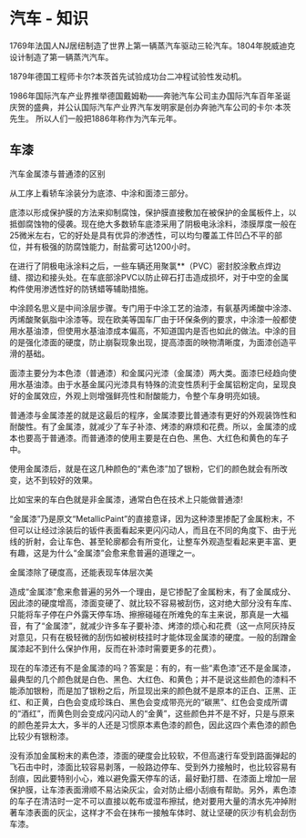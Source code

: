 # 汽车 - 知识

1769年法国人NJ居纽制造了世界上第一辆蒸汽车驱动三轮汽车。1804年脱威迪克设计制造了第一辆蒸汽汽车。

1879年德国工程师卡尔?本茨首先试验成功台二冲程试验性发动机。

1986年国际汽车产业界推举德国戴姆勒――奔驰汽车公司主办国际汽车百年圣诞庆贺的盛典，并公认国际汽车产业界汽车发明家是创办奔驰汽车公司的卡尔·本茨先生。
所以人们一般把1886年称作为汽车元年。

## 车漆

汽车金属漆与普通漆的区别

从工序上看轿车涂装分为底漆、中涂和面漆三部分。

底漆以形成保护膜的方法来抑制腐蚀，保护膜直接敷加在被保护的金属板件上，以抵御腐蚀物的侵袭。现在绝大多数轿车底漆采用了阴极电泳涂料，漆膜厚度一般在25微米左右，它的好处是具有优异的渗透性，可以均匀覆盖工件凹凸不平的部位，并有极强的防腐蚀能力，耐盐雾可达1200小时。

在进行了阴极电泳涂料之后，一些车辆还用聚氯**（PVC）密封胶涂敷点焊边缝、摺边和接头处。在车底部涂PVC以防止碎石打击造成损坏，对于中空的金属构件使用渗透性好的防锈蜡等辅助措施。

中涂顾名思义是中间涂层步骤。专门用于中涂工艺的油漆，有氨基丙烯酸中涂漆、丙烯酸聚氨脂中涂漆等。现在欧美等国车厂由于环保条例的要求，中涂漆一般都使用水基油漆，但使用水基油漆成本偏高，不知道国内是否也如此的做法。中涂的目的是强化漆面的硬度，防止崩裂现象出现，提高漆面的映物清晰度，为面漆创造平滑的基础。

面漆主要分为本色漆（普通漆）和金属闪光漆（金属漆）两大类。面漆巳经趋向使用水基油漆。由于水基金属闪光漆具有特殊的流变性质利于金属铝粉定向，呈现良好的金属效应，外观上则增强鲜亮性和耐酸能力，令整个车身明亮如镜。

普通漆与金属漆差的就是这最后的程序，金属漆要比普通漆有更好的外观装饰性和耐酸性。有了金属漆，就减少了车子补漆、烤漆的麻烦和花费。所以，金属漆的成本也要高于普通漆。而普通漆的使用主要是在白色、黑色、大红色和黄色的车子中。

使用金属漆后，就是在这几种颜色的“素色漆”加了银粉，它们的颜色就会有所改变，达不到较好的效果。 

比如宝来的车白色就是非金属漆，通常白色在技术上只能做普通漆!

“金属漆”乃是原文“MetallicPaint”的直接意译，因为这种漆里掺配了金属粉末，不但可以让经过涂装后的钣件表面看起来更闪闪动人，而且在不同的角度下、由于光线的折射，会让车色、甚至轮廓都会有所变化，让整车外观造型看起来更丰富、更有趣，这是为什么“金属漆”会愈来愈普遍的道理之一。 

金属漆除了硬度高，还能表现车体层次美 

造成“金属漆”愈来愈普遍的另外一个理由，是它掺配了金属粉末，有了金属成分、因此漆的硬度增高，漆面变硬了、就比较不容易被刮伤，这对绝大部分没有车库、只能将车子停在户外露天停车场、擦擦碰碰在所难免的车主来说，那真是一大福音，有了“金属漆”，就减少许多车子要补漆、烤漆的烦心和花费（这一点阿灰持反对意见，只有在极轻微的刮伤如被树枝挂时才能体现金属漆的硬度。一般的刮蹭金属漆起不到什么保护作用，反而在补漆时需要更多的花费）。 

现在的车漆还有不是金属漆的吗？答案是：有的，有一些“素色漆”还不是金属漆，最典型的几个颜色就是白色、黑色、大红色、和黄色；并不是说这些颜色的漆料不能添加银粉，而是加了银粉之后，所显现出来的颜色就不是原本的正白、正黑、正红、和正黄，白色会变成珍珠白、黑色会变成带亮光的“碳黑”、红色会变成所谓的“酒红”，而黄色则会变成闪闪动人的“金黄”，这些颜色并不是不好，只是与原来的颜色差异太大，多半的人还是习惯原本素色漆的颜色，因此这四个素色漆的颜色比较少有银粉漆。 

没有添加金属粉末的素色漆，漆面的硬度会比较软，不但高速行车受到路面弹起的飞石击中时，漆面比较容易剥落，一般路边停车、受到外力接触时，也比较容易有刮痕，因此要特别小心，难以避免露天停车的话，最好勤打腊、在漆面上增加一层保护膜，让车漆表面滑顺不易沾染灰尘，会对防止细小刮痕有帮助。另外，素色漆的车子在清洁时一定不可以直接以乾布或湿布擦拭，绝对要用大量的清水先冲掉附著车漆表面的灰尘，这样才不会在抹布一接触车体时、就让坚硬的灰沙有机会刮伤车漆。 
